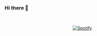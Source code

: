 ### Hi there 👋

<!--
**goncalomf20/goncalomf20** is a ✨ _special_ ✨ repository because its `README.md` (this file) appears on your GitHub profile.

Here are some ideas to get you started:

- 🔭 I’m currently working on ...
- 🌱 I’m currently learning ...
- 👯 I’m looking to collaborate on ...
- 🤔 I’m looking for help with ...
- 💬 Ask me about ...
- 📫 How to reach me: ...
- 😄 Pronouns: ...
- ⚡ Fun fact: ...
-->

&nbsp;<div align="center">
  [![Spotify](forked-playlist-setup-icqk-4tw8gigxg-goncalomf20.vercel.app?background_color=FFFFFF&border_color=ffffff)](https://open.spotify.com/user/omnitenebris)
</div>

